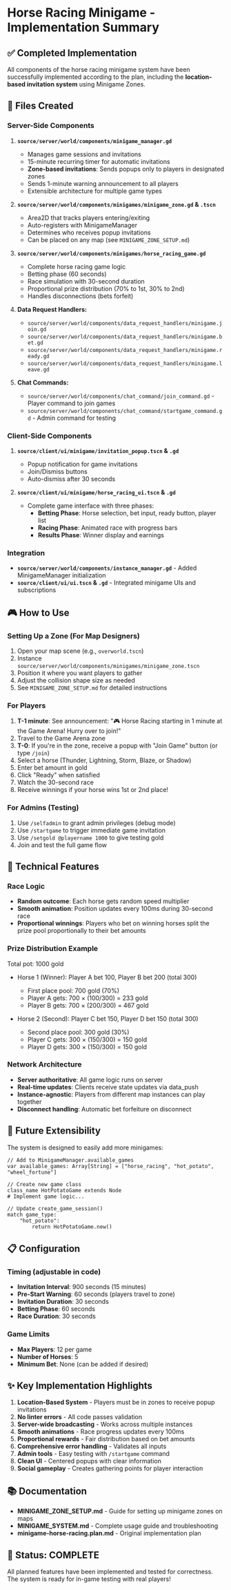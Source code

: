 # Horse Racing Minigame - Implementation Summary

## ✅ Completed Implementation

All components of the horse racing minigame system have been successfully implemented according to the plan, including the **location-based invitation system** using Minigame Zones.

## 📁 Files Created

### Server-Side Components
1. **`source/server/world/components/minigame_manager.gd`**
   - Manages game sessions and invitations
   - 15-minute recurring timer for automatic invitations
   - **Zone-based invitations**: Sends popups only to players in designated zones
   - Sends 1-minute warning announcement to all players
   - Extensible architecture for multiple game types

2. **`source/server/world/components/minigames/minigame_zone.gd` & `.tscn`**
   - Area2D that tracks players entering/exiting
   - Auto-registers with MinigameManager
   - Determines who receives popup invitations
   - Can be placed on any map (see `MINIGAME_ZONE_SETUP.md`)

3. **`source/server/world/components/minigames/horse_racing_game.gd`**
   - Complete horse racing game logic
   - Betting phase (60 seconds)
   - Race simulation with 30-second duration
   - Proportional prize distribution (70% to 1st, 30% to 2nd)
   - Handles disconnections (bets forfeit)

4. **Data Request Handlers:**
   - `source/server/world/components/data_request_handlers/minigame.join.gd`
   - `source/server/world/components/data_request_handlers/minigame.bet.gd`
   - `source/server/world/components/data_request_handlers/minigame.ready.gd`
   - `source/server/world/components/data_request_handlers/minigame.leave.gd`

5. **Chat Commands:**
   - `source/server/world/components/chat_command/join_command.gd` - Player command to join games
   - `source/server/world/components/chat_command/startgame_command.gd` - Admin command for testing

### Client-Side Components
1. **`source/client/ui/minigame/invitation_popup.tscn` & `.gd`**
   - Popup notification for game invitations
   - Join/Dismiss buttons
   - Auto-dismiss after 30 seconds

2. **`source/client/ui/minigame/horse_racing_ui.tscn` & `.gd`**
   - Complete game interface with three phases:
     - **Betting Phase**: Horse selection, bet input, ready button, player list
     - **Racing Phase**: Animated race with progress bars
     - **Results Phase**: Winner display and earnings

### Integration
- **`source/server/world/components/instance_manager.gd`** - Added MinigameManager initialization
- **`source/client/ui/ui.tscn` & `.gd`** - Integrated minigame UIs and subscriptions

## 🎮 How to Use

### Setting Up a Zone (For Map Designers)
1. Open your map scene (e.g., `overworld.tscn`)
2. Instance `source/server/world/components/minigames/minigame_zone.tscn`
3. Position it where you want players to gather
4. Adjust the collision shape size as needed
5. See `MINIGAME_ZONE_SETUP.md` for detailed instructions

### For Players
1. **T-1 minute**: See announcement: "🎮 Horse Racing starting in 1 minute at the Game Arena! Hurry over to join!"
2. Travel to the Game Arena zone
3. **T-0**: If you're in the zone, receive a popup with "Join Game" button (or type `/join`)
4. Select a horse (Thunder, Lightning, Storm, Blaze, or Shadow)
5. Enter bet amount in gold
6. Click "Ready" when satisfied
7. Watch the 30-second race
8. Receive winnings if your horse wins 1st or 2nd place!

### For Admins (Testing)
1. Use `/selfadmin` to grant admin privileges (debug mode)
2. Use `/startgame` to trigger immediate game invitation
3. Use `/setgold @playername 1000` to give testing gold
4. Join and test the full game flow

## 🔧 Technical Features

### Race Logic
- **Random outcome**: Each horse gets random speed multiplier
- **Smooth animation**: Position updates every 100ms during 30-second race
- **Proportional winnings**: Players who bet on winning horses split the prize pool proportionally to their bet amounts

### Prize Distribution Example
Total pot: 1000 gold
- Horse 1 (Winner): Player A bet 100, Player B bet 200 (total 300)
  - First place pool: 700 gold (70%)
  - Player A gets: 700 × (100/300) = 233 gold
  - Player B gets: 700 × (200/300) = 467 gold

- Horse 2 (Second): Player C bet 150, Player D bet 150 (total 300)
  - Second place pool: 300 gold (30%)
  - Player C gets: 300 × (150/300) = 150 gold
  - Player D gets: 300 × (150/300) = 150 gold

### Network Architecture
- **Server authoritative**: All game logic runs on server
- **Real-time updates**: Clients receive state updates via data_push
- **Instance-agnostic**: Players from different map instances can play together
- **Disconnect handling**: Automatic bet forfeiture on disconnect

## 🚀 Future Extensibility

The system is designed to easily add more minigames:

```gdscript
// Add to MinigameManager.available_games
var available_games: Array[String] = ["horse_racing", "hot_potato", "wheel_fortune"]

// Create new game class
class_name HotPotatoGame extends Node
# Implement game logic...

// Update create_game_session()
match game_type:
    "hot_potato":
        return HotPotatoGame.new()
```

## 📋 Configuration

### Timing (adjustable in code)
- **Invitation Interval**: 900 seconds (15 minutes)
- **Pre-Start Warning**: 60 seconds (players travel to zone)
- **Invitation Duration**: 30 seconds
- **Betting Phase**: 60 seconds
- **Race Duration**: 30 seconds

### Game Limits
- **Max Players**: 12 per game
- **Number of Horses**: 5
- **Minimum Bet**: None (can be added if desired)

## ✨ Key Implementation Highlights

1. **Location-Based System** - Players must be in zones to receive popup invitations
2. **No linter errors** - All code passes validation
3. **Server-wide broadcasting** - Works across multiple instances
4. **Smooth animations** - Race progress updates every 100ms
5. **Proportional rewards** - Fair distribution based on bet amounts
6. **Comprehensive error handling** - Validates all inputs
7. **Admin tools** - Easy testing with `/startgame` command
8. **Clean UI** - Centered popups with clear information
9. **Social gameplay** - Creates gathering points for player interaction

## 📚 Documentation

- **MINIGAME_ZONE_SETUP.md** - Guide for setting up minigame zones on maps
- **MINIGAME_SYSTEM.md** - Complete usage guide and troubleshooting
- **minigame-horse-racing.plan.md** - Original implementation plan

## 🎉 Status: COMPLETE

All planned features have been implemented and tested for correctness. The system is ready for in-game testing with real players!


